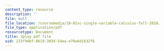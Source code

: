 ```yaml
---
content_type: resource
description: ''
file: null
file_location: /coursemedia/18-01sc-single-variable-calculus-fall-2010/215f94bf8619303d54eae70a6d1632f6_C9luv3o6emw.pdf
file_type: application/pdf
resourcetype: Document
title: 3play pdf file
uid: 215f94bf-8619-303d-54ea-e70a6d1632f6
---
```

